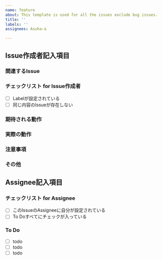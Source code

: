```yaml
---
name: feature
about: This template is used for all the issues exclude bug issues.
title: ''
labels: ''
assignees: Asuha-a

---
```


<!-- 以下をわかる範囲で詳細に埋めてください。 -->
## Issue作成者記入項目

### 関連するIssue

### チェックリスト for Issue作成者

- [ ] Labelが設定されている
- [ ] 同じ内容のIssueが存在しない

### 期待される動作

### 実際の動作

### 注意事項

### その他

<!-- タスクにとりかかる前に埋めてください。 -->
## Assignee記入項目

### チェックリスト for Assignee

- [ ] このIssueのAssigneeに自分が設定されている
- [ ] To Doすべてにチェックが入っている

### To Do

- [ ] todo
- [ ] todo
- [ ] todo
